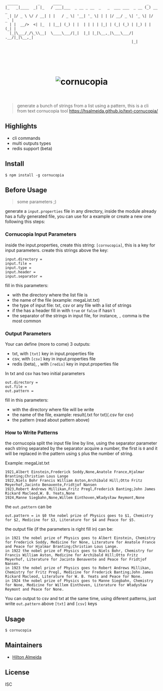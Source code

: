 ```
 _____         _      ____                                       _        
|_   _|____  _| |_   / ___|___  _ __ _ __  _   _  ___ ___  _ __ (_) __ _  
  | |/ _ \ \/ / __| | |   / _ \| '__| '_ \| | | |/ __/ _ \| '_ \| |/ _` | 
  | |  __/>  <| |_  | |__| (_) | |  | | | | |_| | (_| (_) | |_) | | (_| | 
  |_|\___/_/\_\\__|  \____\___/|_|  |_| |_|\__,_|\___\___/| .__/|_|\__,_| 
                                                          |_|
```

<h1 align="center">
	<br>
	<br>
	<img src="https://cdn.rawgit.com/hsalmeida/text-cornucopia/gh-pages/img/apple-icon-60x60.png" alt="cornucopia">
	<br>
	<br>
</h1>

> generate a bunch of strings from a list using a pattern, this is a cli from text cornucopia tool https://hsalmeida.github.io/text-cornucopia/

## Highlights
- cli commands
- multi outputs types
- redis support (beta)

## Install

```console
$ npm install -g cornucopia
```

## Before Usage

> some parameters ;)

generate a `input.properties` file in any directory, inside the module already has a fully generated file, you can use for a example or create a new one following this steps:

### Cornucopia Input Parameters

inside the input.properties, create this string: `[cornucopia]`, this is a key for input parameters.
create this strings above the key:

```console
input.directory = 
input.file = 
input.type = 
input.header = 
input.separator = 
```

fill in this parameters:
- with the directory where the list file is
- the name of the file (example: megaList.txt)
- the type of input file: txt, csv or any file with a list of strings
- if the has a header fill in with `true` or `false` if hasn`t
- the separator of the strings in input file, for instance, `,` comma is the most common

### Output Parameters

Your can define (more to come) 3 outputs:
- txt, with `[txt]` key in input.properties file
- csv, with `[csv]` key in input.properties file
- redis (beta), , with `[redis]` key in input.properties file

In txt and csv has two initial parameters

```console
out.directory = 
out.file = 
out.pattern =
```
fill in this parameters:
- with the directory where  file will be write
- the name of the file, example: result(.txt for txt)(.csv for csv)
- the pattern (read about pattern above)

### How to Write Patterns

the cornucopia split the input file line by line, using the separator parameter
each string separated by the separator acquire a number, the first is `0`
and it will be replaced in the pattern using `$` plus the number of string.

Example:
megaList.txt
```
1921,Albert Einstein,Frederick Soddy,None,Anatole France,Hjalmar Branting;Christian Lous Lange
1922,Niels Bohr	Francis William Aston,Archibald Hill;Otto Fritz Meyerhof,Jacinto Benavente,Fridtjof Nansen
1923,Robert Andrews Millikan,Fritz Pregl,Frederick Banting;John James Rickard Macleod,W. B. Yeats,None
1924,Manne Siegbahn,None,Willem Einthoven,Władysław Reymont,None
```

the `out.pattern` can be 

```
out.pattern = in $0 the nobel prize of Physics goes to $1, Chemistry for $2, Medicine for $3, Literature for $4 and Peace for $5.
```

the output file (if the parameters is right fill in) can be:

```
in 1921 the nobel prize of Physics goes to Albert Einstein, Chemistry for Frederick Soddy, Medicine for None, Literature for Anatole France and Peace for Hjalmar Branting;Christian Lous Lange.
in 1922 the nobel prize of Physics goes to Niels Bohr, Chemistry for Francis William Aston, Medicine for Archibald Hill;Otto Fritz Meyerhof, Literature for Jacinto Benavente and Peace for Fridtjof Nansen.
in 1923 the nobel prize of Physics goes to Robert Andrews Millikan, Chemistry for Fritz Pregl, Medicine for Frederick Banting;John James Rickard Macleod, Literature for W. B. Yeats and Peace for None.
in 1924 the nobel prize of Physics goes to Manne Siegbahn, Chemistry for None, Medicine for Willem Einthoven, Literature for Władysław Reymont and Peace for None.
```

You can output to csv and txt at the same time, using diferent patterns, just write `out.pattern` above `[txt]` and `[csv]` keys

## Usage


```console
$ cornucopia
```

## Maintainers

- [Hilton Almeida](https://github.com/hsalmeida)

## License

ISC
